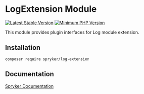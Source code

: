 # LogExtension Module
[![Latest Stable Version](https://poser.pugx.org/spryker/log-extension/v/stable.svg)](https://packagist.org/packages/spryker/log-extension)
[![Minimum PHP Version](https://img.shields.io/badge/php-%3E%3D%208.1-8892BF.svg)](https://php.net/)

This module provides plugin interfaces for Log module extension.

## Installation

```
composer require spryker/log-extension
```

## Documentation

[Spryker Documentation](https://docs.spryker.com)
